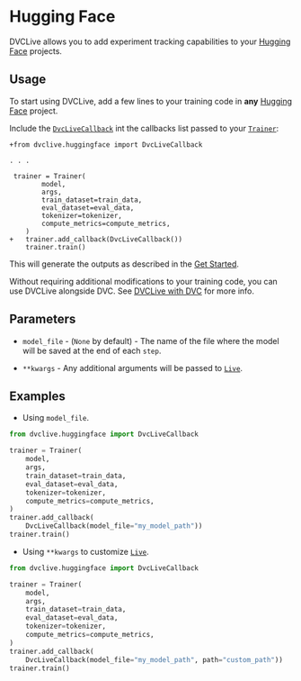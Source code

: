 # Hugging Face

DVCLive allows you to add experiment tracking capabilities to your
[Hugging Face](https://huggingface.co/) projects.

## Usage

To start using DVCLive, add a few lines to your training code in **any**
[Hugging Face](https://huggingface.co/) project.

Include the
[`DvcLiveCallback`](https://github.com/iterative/dvclive/blob/master/dvclive/huggingface.py)
int the callbacks list passed to your
[`Trainer`](https://huggingface.co/transformers/main_classes/trainer.html):

```git
+from dvclive.huggingface import DvcLiveCallback

. . .

 trainer = Trainer(
        model,
        args,
        train_dataset=train_data,
        eval_dataset=eval_data,
        tokenizer=tokenizer,
        compute_metrics=compute_metrics,
    )
+   trainer.add_callback(DvcLiveCallback())
    trainer.train()
```

This will generate the outputs as described in the
[Get Started](/docs/dvclive/get-started#outputs).

<admon type="tip">

Without requiring additional modifications to your training code, you can use
DVCLive alongside DVC. See [DVCLive with DVC](/doc/dvclive/dvclive-with-dvc) for
more info.

</admon>

## Parameters

- `model_file` - (`None` by default) - The name of the file where the model will
  be saved at the end of each `step`.

- `**kwargs` - Any additional arguments will be passed to
  [`Live`](/docs/dvclive/live).

## Examples

- Using `model_file`.

```python
from dvclive.huggingface import DvcLiveCallback

trainer = Trainer(
    model,
    args,
    train_dataset=train_data,
    eval_dataset=eval_data,
    tokenizer=tokenizer,
    compute_metrics=compute_metrics,
)
trainer.add_callback(
    DvcLiveCallback(model_file="my_model_path"))
trainer.train()
```

- Using `**kwargs` to customize [`Live`](/docs/dvclive/live).

```python
from dvclive.huggingface import DvcLiveCallback

trainer = Trainer(
    model,
    args,
    train_dataset=train_data,
    eval_dataset=eval_data,
    tokenizer=tokenizer,
    compute_metrics=compute_metrics,
)
trainer.add_callback(
    DvcLiveCallback(model_file="my_model_path", path="custom_path"))
trainer.train()
```
